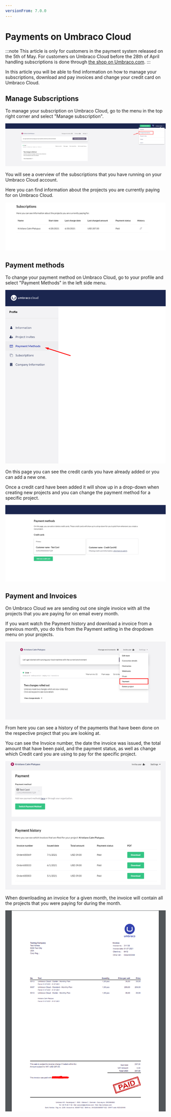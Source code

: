 ```yaml
---
versionFrom: 7.0.0
---
```

# Payments on Umbraco Cloud

:::note
This article is only for customers in the payment system released on the 5th of May.
For  customers on Umbraco Cloud before the 28th of April handling subscriptions is done through [the shop on Umbraco.com](https://shop.umbraco.com/profile/sign-in?returnURL=%2fprofile).
:::

In this article you will be able to find information on how to manage your subscriptions, download and pay invoices and change your credit card on Umbraco Cloud.

## Manage Subscriptions

To manage your subscription on Umbraco Cloud, go to the menu in the top right corner and select "Manage subscription".

![manage subscriptions](images/manage-subscriptions-new.png)

You will see a overview of the subscriptions that you have running on your Umbraco Cloud account.

Here you can find information about the projects you are currently paying for on Umbraco Cloud.

![Your subscriptions](images/subscriptions.png)

## Payment methods

To change your payment method on Umbraco Cloud, go to your profile and select "Payment Methods" in the left side menu.

![Select Payment Methods](images/select_payment.png)

On this page you can see the credit cards you have already added or you can add a new one.

Once a credit card have been added it will show up in a drop-down when creating new projects and you can change the payment method for a specific project.

![Select Payment Methods](images/Payment_methods.png)

## Payment and Invoices

On Umbraco Cloud we are sending out one single invoice with all the projects that you are paying for on email every month.

If you want watch the Payment history and download a invoice from a previous month, you do this from the Payment setting in the dropdown menu on your projects.

![Payment setting](images/payment-settings.png)

From here you can see a history of the payments that have been done on the respective project that you are looking at.

You can see the Invoice number, the date the invoice was issued, the total amount that have been paid, and the payment status, as well as change which Credit card you are using to pay for the specific project.

![payment history](images/payment-history.png)

When downloading an invoice for a given month, the invoice will contain all the projects that you were paying for during the month.

![Invoice for projects](images/invoice.png)
